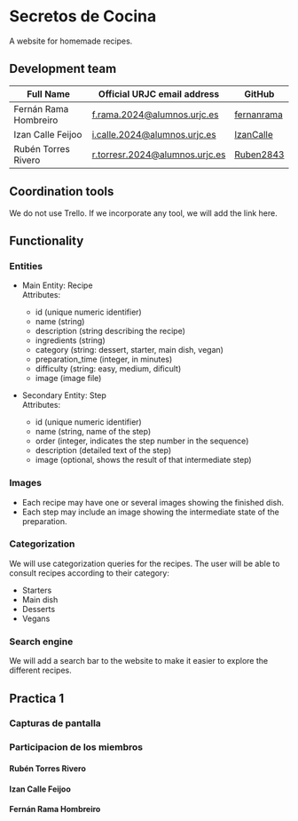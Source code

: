 # Secretos de Cocina

A website for homemade recipes.


## Development team

| Full Name         | Official URJC email address                | GitHub      |
|-------------------------|------------------------------------------|-------------|
| Fernán Rama Hombreiro   | f.rama.2024@alumnos.urjc.es              | [fernanrama](https://github.com/fernanrama) |
| Izan Calle Feijoo       | i.calle.2024@alumnos.urjc.es             | [IzanCalle](https://github.com/IzanCalle)   |
| Rubén Torres Rivero     | r.torresr.2024@alumnos.urjc.es           | [Ruben2843](https://github.com/Ruben2843)   |



## Coordination tools

We do not use Trello.
If we incorporate any tool, we will add the link here.


## Functionality

###  Entities

- Main Entity: Recipe  
  Attributes:  
  - id (unique numeric identifier)  
  - name (string)
  - description (string describing the recipe)
  - ingredients (string)
  - category (string: dessert, starter, main dish, vegan)  
  - preparation_time (integer, in minutes)  
  - difficulty (string: easy, medium, dificult)
  - image (image file)

- Secondary Entity: Step  
  Attributes:  
  - id (unique numeric identifier) 
  - name (string, name of the step) 
  - order (integer, indicates the step number in the sequence)
  - description (detailed text of the step)  
  - image (optional, shows the result of that intermediate step)



### Images

- Each recipe may have one or several images showing the finished dish.
- Each step may include an image showing the intermediate state of the preparation.

### Categorization
We will use categorization queries for the recipes.
The user will be able to consult recipes according to their category:

- Starters 
- Main dish  
- Desserts  
- Vegans

### Search engine  
We will add a search bar to the website to make it easier to explore the different recipes.

## Practica 1

### Capturas de pantalla

### Participacion de los miembros

#### Rubén Torres Rivero


#### Izan Calle Feijoo


#### Fernán Rama Hombreiro

